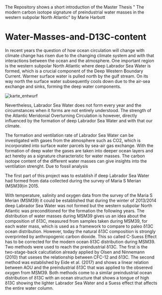 The Repository shows a short introduction of the Master Thesis " The modern carbon isotope signature of preindustrial water masses in the western subpolar North Atlantic" by Marie Harbott

# Water-Masses-and-D13C-content

In recent years the question of how ocean circulation will change with climate
change has risen due to the changing climate system and with that interactions
between the ocean and the atmosphere. One important region is the western subpolar North Atlantic where deep Labrador Sea Water is formed, which is a crucial component of the Deep Western Boundary Current. Warmer surface water is pulled north by the gulf stream. On its way north the surface water subsequently cools down due to the air-sea exchange and sinks, forming the deep water components. 


![karte_entwurf](https://user-images.githubusercontent.com/45688996/49657740-ad786680-fa40-11e8-9f82-47d3ab1c346e.png)



Nevertheless, Labrador Sea Water does not form every year and the circumstances when it forms are not
entirely understood. The strength of the Atlantic Meridonial Overturning Circulation is however, directly influenced by the formation of deep Labrador Sea Water and with that our climate.

The formation and ventilation rate of Labrador Sea Water can be investigated with gases from the atmosphere such as CO2, which is incorporated into surface water parcels by sea-air gas exchange. With the formation of deep water the gases are taken into deeper ocean layers and act hereby as a signature characteristic for water masses. The carbon isotope content of the different water masses can give insights into the ventilation strenght. Due to fossil analysis 

The first part of this project was to establish  if deep Labrador Sea Water had formed from data collected during the survey of Maria S Merian (MSM39)in 2015.



With temperature, salinity and oxygen data from the survey
of the Maria S Merian (MSM39) it could be established that during the winter of
2013/2014 deep Labrador Sea Water was not formed but the western subpolar
North Atlantic was preconditioned for the formation the following years. The distribution
of water masses during MSM39 gives us an idea about the composition of
δ13C, measured from samples taken during MSM39, for each water mass, which
is used as a framework to compare to paleo δ13C ocean distribution. However, today
the natural δ13C composition is strongly overprinted by anthropogenic carbon
dioxide. This so called C-Suess Effect has to be corrected for the modern ocean
δ13C distribution during MSM39. Two methods were used to reach the preindustrial
δ13C. The first is the two-stage-back calcutlation already applied by Olsen and
Ninnemann (2010) that useses the relationship between CFC-12 and δ13C. The
second method was established by Eide et al. (2017) and shows a linear relation
between AOU and the preindustrial δ13C that was applied to the obserevd oxygen
from MSM39. Both methods come to a similar preindustrial ocean distribution of
δ13C with an ocean structure that shows a tongue of high δ13C showing the lighter
Labrador Sea Water and a Suess effect that affects the entire water column.
